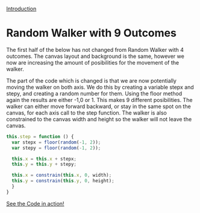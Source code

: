 [Introduction](../)

# Random Walker with 9 Outcomes
The first half of the below has not changed from Random Walker with 4 outcomes.
The canvas layout and background is the same, however we now are increasing the amount of posibilities for the movement of the walker.  

The part of the code which is changed is that we are now potentially moving the walker on both axis. We do this by creating a variable stepx and stepy, and creating a random number for them. Using the floor method again the results are either -1,0 or 1. This makes 9 different posibilities. The walker can either move forward backward, or stay in the same spot on the canvas, for each axis call to the step function. The walker is also constrained to the canvas width and height so the walker will not leave the canvas.


```js
this.step = function () {
  var stepx = floor(random(-1, 2));
  var stepy = floor(random(-1, 2));

  this.x = this.x + stepx;
  this.y = this.y + stepy;

  this.x = constrain(this.x, 0, width);
  this.y = constrain(this.y, 0, height);
  }
}
```

[See the Code in action!](index.html)
